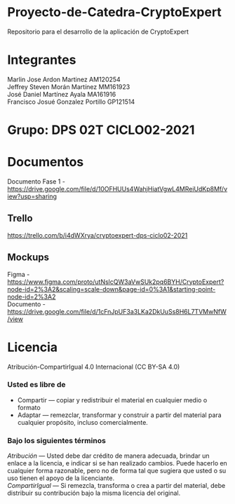 # Proyecto-de-Catedra-CryptoExpert
Repositorio para el desarrollo de la aplicación de CryptoExpert
# Integrantes 
Marlin Jose Ardon Martinez AM120254 </br>
Jeffrey Steven Morán Martínez MM161923 </br>
José Daniel Martínez Ayala MA161916 </br>
Francisco Josué Gonzalez Portillo GP121514 </br>
# Grupo: DPS 02T CICLO02-2021

# Documentos
Documento Fase 1 - https://drive.google.com/file/d/10OFHUUs4WahjHiatVgwL4MReiUdKp8Mf/view?usp=sharing
## Trello
https://trello.com/b/i4dWXrya/cryptoexpert-dps-ciclo02-2021
## Mockups
Figma - https://www.figma.com/proto/utNslcQW3aVwSUk2pq6BYH/CryptoExpert?node-id=2%3A2&scaling=scale-down&page-id=0%3A1&starting-point-node-id=2%3A2
</br>
Documento - https://drive.google.com/file/d/1cFnJpUF3a3LKa2DkUuSs8H6L7TVMwNfW/view

# Licencia 
Atribución-CompartirIgual 4.0 Internacional (CC BY-SA 4.0) 
### Usted es libre de 
 - Compartir — copiar y redistribuir el material en cualquier medio o formato 
 - Adaptar — remezclar, transformar y construir a partir del material
para cualquier propósito, incluso comercialmente.

### Bajo los siguientes términos
_Atribución_ — Usted debe dar crédito de manera adecuada, brindar un enlace a la licencia, e indicar si se han realizado cambios. Puede hacerlo en cualquier forma razonable, pero no de forma tal que sugiera que usted o su uso tienen el apoyo de la licenciante.</br>
_CompartirIgual_ — Si remezcla, transforma o crea a partir del material, debe distribuir su contribución bajo la misma licencia del original.
